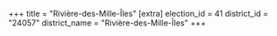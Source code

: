 +++
title = "Rivière-des-Mille-Îles"
[extra]
election_id = 41
district_id = "24057"
district_name = "Rivière-des-Mille-Îles"
+++
